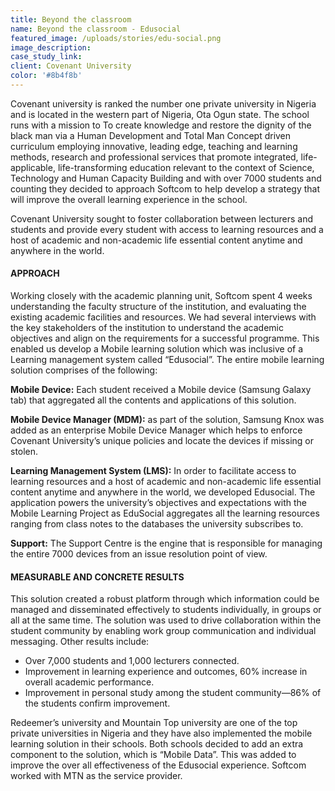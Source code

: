 ```yaml
---
title: Beyond the classroom
name: Beyond the classroom - Edusocial
featured_image: /uploads/stories/edu-social.png
image_description: 
case_study_link: 
client: Covenant University
color: '#8b4f8b'
---
```


Covenant university is ranked the number one private university in Nigeria and is located in the western part of Nigeria, Ota Ogun state. The school runs with a mission to To create knowledge and restore the dignity of the black man via a Human Development and Total Man Concept driven curriculum employing innovative, leading edge, teaching and learning methods, research and professional services that promote integrated, life-applicable, life-transforming education relevant to the context of Science, Technology and Human Capacity Building and with over 7000 students and counting they decided to approach Softcom to help develop a strategy that will improve the overall learning experience in the school.

Covenant University sought to foster collaboration between lecturers and students and provide every student with access to learning resources and a host of academic and    non-academic life essential content anytime and anywhere in the world.

#### APPROACH
Working closely with the academic planning unit, Softcom spent 4 weeks understanding the faculty structure of the institution, and evaluating the existing academic facilities and resources. We had several interviews with the key stakeholders of the institution to understand the academic objectives and align on the requirements for a successful programme. This enabled us develop a Mobile learning solution which was inclusive of a Learning management system called “Edusocial”. The entire mobile learning solution comprises of the following:

**Mobile Device:** Each student received a Mobile device (Samsung Galaxy tab) that aggregated all the contents and applications of this solution.

**Mobile Device Manager (MDM):** as part of the solution, Samsung Knox was added as an enterprise Mobile Device Manager which helps to enforce Covenant University’s unique policies and locate the devices if missing or stolen.

**Learning Management System (LMS):** In order to facilitate access to learning resources and a host of academic and non-academic life essential content anytime and anywhere in the world, we developed Edusocial. The application powers the university’s objectives and expectations with the Mobile Learning Project as EduSocial aggregates all the learning resources ranging from class notes to the databases the university subscribes to. 

**Support:** The Support Centre is the engine that is responsible for managing the entire 7000 devices from an issue resolution point of view.

#### MEASURABLE AND CONCRETE RESULTS
This solution created a robust platform through which information could be managed and disseminated effectively to students individually, in groups or all at the same time. The solution was used to drive collaboration within the student community by enabling work group communication and individual messaging. Other results include:
- Over 7,000 students and 1,000 lecturers connected.
- Improvement in learning experience and outcomes, 60% increase in overall academic performance.
- Improvement in personal study among the student community—86% of the students confirm improvement.

Redeemer’s university and Mountain Top university are one of the top private universities in Nigeria and they have also implemented the mobile learning solution in their schools. Both schools decided to add an extra component to the solution, which is “Mobile Data”. This was added to improve the over all effectiveness of the Edusocial experience. Softcom worked with MTN as the service provider.
 
